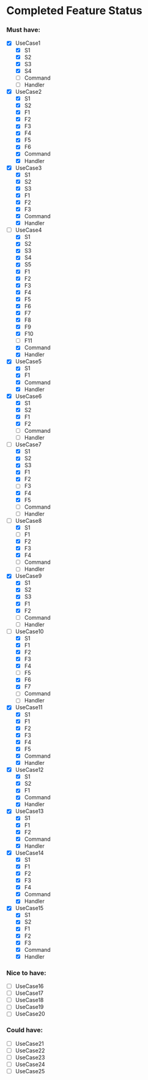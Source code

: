 ﻿
# Completed Feature Status

### Must have:
- [x] UseCase1
  - [x] S1
  - [x] S2
  - [x] S3
  - [x] S4
  - [ ] Command
  - [ ] Handler
- [x] UseCase2
  - [x] S1
  - [x] S2
  - [x] F1
  - [x] F2
  - [x] F3
  - [x] F4
  - [x] F5
  - [x] F6
  - [x] Command
  - [x] Handler
- [x] UseCase3
  - [x] S1
  - [x] S2
  - [x] S3
  - [x] F1
  - [x] F2
  - [x] F3
  - [x] Command
  - [x] Handler
- [ ] UseCase4
  - [x] S1
  - [x] S2
  - [x] S3
  - [x] S4
  - [x] S5
  - [x] F1
  - [x] F2
  - [x] F3
  - [x] F4
  - [x] F5
  - [x] F6
  - [x] F7
  - [x] F8
  - [x] F9
  - [x] F10
  - [ ] F11
  - [x] Command
  - [x] Handler
- [x] UseCase5
  - [x] S1
  - [x] F1
  - [x] Command
  - [x] Handler
- [x] UseCase6
  - [x] S1
  - [x] S2
  - [x] F1
  - [x] F2
  - [ ] Command
  - [ ] Handler
- [ ] UseCase7
  - [x] S1
  - [x] S2
  - [x] S3
  - [x] F1
  - [x] F2
  - [ ] F3
  - [x] F4
  - [x] F5
  - [ ] Command
  - [ ] Handler
- [ ] UseCase8
  - [x] S1
  - [ ] F1
  - [x] F2
  - [x] F3
  - [x] F4
  - [ ] Command
  - [ ] Handler
- [x] UseCase9
  - [x] S1
  - [x] S2
  - [x] S3
  - [x] F1
  - [x] F2
  - [ ] Command
  - [ ] Handler
- [ ] UseCase10
  - [x] S1
  - [x] F1
  - [x] F2
  - [x] F3
  - [x] F4
  - [ ] F5
  - [x] F6
  - [x] F7
  - [ ] Command
  - [ ] Handler
- [x] UseCase11
  - [x] S1
  - [x] F1
  - [x] F2
  - [x] F3
  - [x] F4
  - [x] F5
  - [x] Command
  - [x] Handler
- [x] UseCase12
  - [x] S1
  - [x] S2
  - [x] F1
  - [x] Command
  - [x] Handler
- [x] UseCase13
  - [x] S1
  - [x] F1
  - [x] F2
  - [x] Command
  - [x] Handler
- [x] UseCase14
  - [x] S1
  - [x] F1
  - [x] F2
  - [x] F3
  - [x] F4
  - [x] Command
  - [x] Handler
- [x] UseCase15
  - [x] S1
  - [x] S2
  - [x] F1
  - [x] F2
  - [x] F3
  - [x] Command
  - [x] Handler

### Nice to have:
- [ ] UseCase16
- [ ] UseCase17
- [ ] UseCase18
- [ ] UseCase19
- [ ] UseCase20

### Could have:
- [ ] UseCase21
- [ ] UseCase22
- [ ] UseCase23
- [ ] UseCase24
- [ ] UseCase25